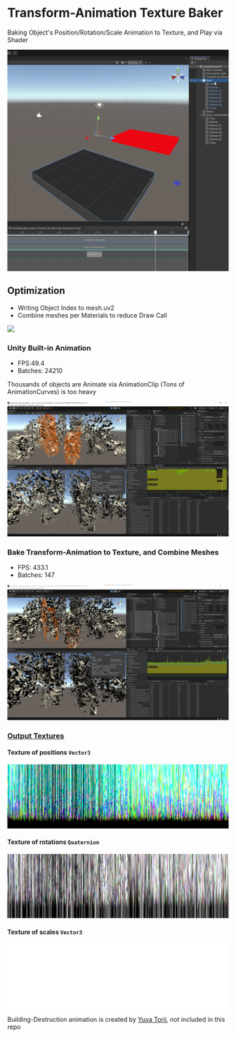 # Transform-Animation Texture Baker

Baking Object's Position/Rotation/Scale Animation to Texture, and Play via Shader

![](transformAnimTexture.gif)

## Optimization

- Writing Object Index to mesh.uv2
- Combine meshes per Materials to reduce Draw Call

![](destruction.gif)

### Unity Built-in Animation 

- FPS:49.4
- Batches: 24210

Thousands of objects are Animate via AnimationClip (Tons of AnimationCurves) is too heavy

![](animationClip.jpg)

### Bake Transform-Animation to Texture, and Combine Meshes

- FPS: 433.1
- Batches: 147

![](textureAnimation.jpg)

### [Output Textures](https://github.com/sugi-cho/TransformAnimationTextureBaker/blob/main/Assets/TransformAnimationTextureBaker/Scripts/TransformAnimationTextureBaker.cs#L41-L55)

#### Texture of positions `Vector3`

![](Main_posTex_converted.png)

#### Texture of rotations `Quaternion`

![](Main_rotTex_converted.png)

#### Texture of scales `Vector3`

![](Main_scaleTex_converted.png)

Building-Destruction animation is created by [Yuya Torii](https://github.com/toriivfx), not included in this repo
